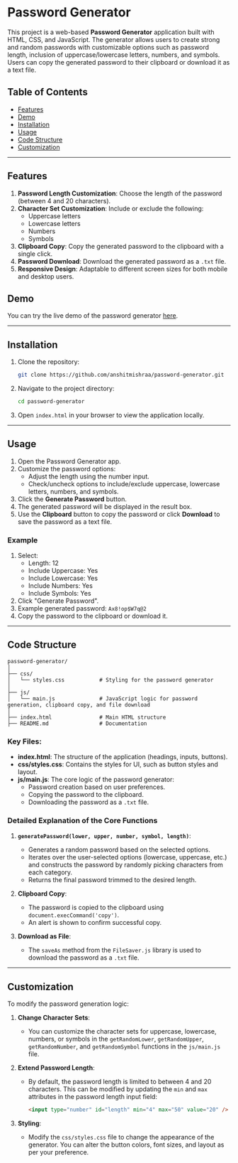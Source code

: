 # Password Generator

This project is a web-based **Password Generator** application built with HTML, CSS, and JavaScript. The generator allows users to create strong and random passwords with customizable options such as password length, inclusion of uppercase/lowercase letters, numbers, and symbols. Users can copy the generated password to their clipboard or download it as a text file.

## Table of Contents
- [Features](#features)
- [Demo](#demo)
- [Installation](#installation)
- [Usage](#usage)
- [Code Structure](#code-structure)
- [Customization](#customization)

---

## Features

1. **Password Length Customization**: Choose the length of the password (between 4 and 20 characters).
2. **Character Set Customization**: Include or exclude the following:
   - Uppercase letters
   - Lowercase letters
   - Numbers
   - Symbols
3. **Clipboard Copy**: Copy the generated password to the clipboard with a single click.
4. **Password Download**: Download the generated password as a `.txt` file.
5. **Responsive Design**: Adaptable to different screen sizes for both mobile and desktop users.

## Demo

You can try the live demo of the password generator [here](https://hungry-goodall-5f8dc5.netlify.app/).

---

## Installation

1. Clone the repository:
    ```bash
    git clone https://github.com/anshitmishraa/password-generator.git
    ```

2. Navigate to the project directory:
    ```bash
    cd password-generator
    ```

3. Open `index.html` in your browser to view the application locally.

---

## Usage

1. Open the Password Generator app.
2. Customize the password options:
   - Adjust the length using the number input.
   - Check/uncheck options to include/exclude uppercase, lowercase letters, numbers, and symbols.
3. Click the **Generate Password** button.
4. The generated password will be displayed in the result box.
5. Use the **Clipboard** button to copy the password or click **Download** to save the password as a text file.

### Example

1. Select:
   - Length: 12
   - Include Uppercase: Yes
   - Include Lowercase: Yes
   - Include Numbers: Yes
   - Include Symbols: Yes
2. Click "Generate Password".
3. Example generated password: `Ax8!op$W7q@2`
4. Copy the password to the clipboard or download it.

---

## Code Structure

```
password-generator/
│
├── css/
│   └── styles.css           # Styling for the password generator
│
├── js/
│   └── main.js              # JavaScript logic for password generation, clipboard copy, and file download
│
├── index.html               # Main HTML structure
├── README.md                # Documentation
```

### Key Files:
- **index.html**: The structure of the application (headings, inputs, buttons).
- **css/styles.css**: Contains the styles for UI, such as button styles and layout.
- **js/main.js**: The core logic of the password generator:
  - Password creation based on user preferences.
  - Copying the password to the clipboard.
  - Downloading the password as a `.txt` file.

### Detailed Explanation of the Core Functions

1. **`generatePassword(lower, upper, number, symbol, length)`**: 
   - Generates a random password based on the selected options.
   - Iterates over the user-selected options (lowercase, uppercase, etc.) and constructs the password by randomly picking characters from each category.
   - Returns the final password trimmed to the desired length.

2. **Clipboard Copy**: 
   - The password is copied to the clipboard using `document.execCommand('copy')`.
   - An alert is shown to confirm successful copy.

3. **Download as File**:
   - The `saveAs` method from the `FileSaver.js` library is used to download the password as a `.txt` file.

---

## Customization

To modify the password generation logic:

1. **Change Character Sets**:
   - You can customize the character sets for uppercase, lowercase, numbers, or symbols in the `getRandomLower`, `getRandomUpper`, `getRandomNumber`, and `getRandomSymbol` functions in the `js/main.js` file.

2. **Extend Password Length**:
   - By default, the password length is limited to between 4 and 20 characters. This can be modified by updating the `min` and `max` attributes in the password length input field:
     ```html
     <input type="number" id="length" min="4" max="50" value="20" />
     ```

3. **Styling**:
   - Modify the `css/styles.css` file to change the appearance of the generator. You can alter the button colors, font sizes, and layout as per your preference.
